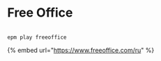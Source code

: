 # Free Office

<figure><img src="../../../.gitbook/assets/freeoffice_hero_en.png" alt=""><figcaption></figcaption></figure>

```
epm play freeoffice
```

{% embed url="https://www.freeoffice.com/ru" %}
